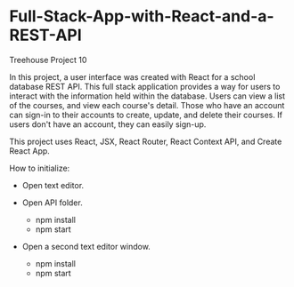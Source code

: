 # Full-Stack-App-with-React-and-a-REST-API
 Treehouse Project 10

In this project, a user interface was created with React for a school database REST API. This full stack 
application provides a way for users to interact with the information held within the database. Users can 
view a list of the courses, and view each course's detail. Those who have an account can sign-in to their accounts to create, update, and delete their courses. If users don't have an account, they can easily sign-up.

This project uses React, JSX, React Router, React Context API, and Create React App. 

How to initialize:

- Open text editor.
- Open API folder.
    - npm install 
    - npm start
    
- Open a second text editor window. 
    - npm install
    - npm start
 